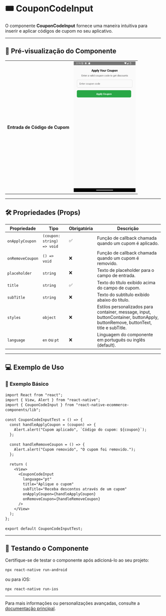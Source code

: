 # 🎟️ **CouponCodeInput**

O componente **CouponCodeInput** fornece uma maneira intuitiva para inserir e aplicar códigos de cupom no seu aplicativo.

---

## 📸 **Pré-visualização do Componente**

<table>
  <tr>
    <td><strong>Entrada de Código de Cupom</strong></td>
    <td><img src="../../Images/CouponCodeInput.png" alt="CouponCodeInput" width="200"/></td>
  </tr>
</table>

---

## 🛠️ **Propriedades (Props)**

| Propriedade      | Tipo                       | Obrigatória | Descrição                                                                                                                        |
| ---------------- | -------------------------- | ----------- | -------------------------------------------------------------------------------------------------------------------------------- |
| `onApplyCoupon`  | `(coupon: string) => void` | ✅          | Função de callback chamada quando um cupom é aplicado.                                                                           |
| `onRemoveCoupon` | `() => void`               | ❌          | Função de callback chamada quando um cupom é removido.                                                                           |
| `placeholder`    | `string`                   | ❌          | Texto de placeholder para o campo de entrada.                                                                                    |
| `title`          | `string`                   | ✅          | Texto do título exibido acima do campo de cupom.                                                                                 |
| `subTitle`       | `string`                   | ❌          | Texto do subtítulo exibido abaixo do título.                                                                                     |
| `styles`         | `object`                   | ❌          | Estilos personalizados para container, message, input, buttonContainer, buttonApply, buttonRemove, buttonText, title e subTitle. |
| `language`         | `en` ou `pt`                 | ❌          | Linguagem do componente em português ou inglês (default). |

---

## 💻 **Exemplo de Uso**

### 📝 **Exemplo Básico**

```tsx
import React from "react";
import { View, Alert } from "react-native";
import { CouponCodeInput } from "react-native-ecommerce-components/lib";

const CouponCodeInputTest = () => {
  const handleApplyCoupon = (coupon) => {
    Alert.alert("Cupom aplicado", `Código do cupom: ${coupon}`);
  };

  const handleRemoveCoupon = () => {
    Alert.alert("Cupom removido", "O cupom foi removido.");
  };

  return (
    <View>
      <CouponCodeInput
        language="pt"
        title="Aplique o cupom"
        subTitle="Receba descontos através de um cupom"
        onApplyCoupon={handleApplyCoupon}
        onRemoveCoupon={handleRemoveCoupon}
      />
    </View>
  );
};

export default CouponCodeInputTest;
```

---

## 🧪 **Testando o Componente**

Certifique-se de testar o componente após adicioná-lo ao seu projeto:

```sh
npx react-native run-android
```

ou para iOS:

```sh
npx react-native run-ios
```

---

Para mais informações ou personalizações avançadas, consulte a [documentação principal](../../README.md).
